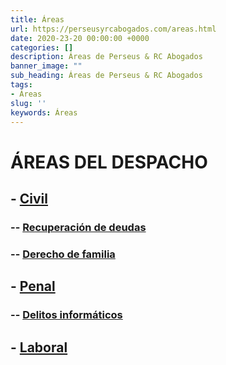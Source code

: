 ```yaml
---
title: Áreas
url: https://perseusyrcabogados.com/areas.html
date: 2020-23-20 00:00:00 +0000
categories: []
description: Áreas de Perseus & RC Abogados
banner_image: ""
sub_heading: Áreas de Perseus & RC Abogados
tags:
- Áreas
slug: ''
keywords: Áreas
---
```


# ÁREAS DEL DESPACHO

## - [Civil](https://perseusyrcabogados.com/areas-de-practica/civil "Civil")
   ### -- [Recuperación de deudas](https://perseusyrcabogados.com/areas-de-practica/recuperacion-de-deudas "Recuperación de deudas")
   ### -- [Derecho de familia](https://perseusyrcabogados.com/areas-de-practica/derecho-de-familia "Derecho de familia")

## - [Penal](https://perseusyrcabogados.com/areas-de-practica/penal "Penal")
   ### -- [Delitos informáticos](https://perseusyrcabogados.com/areas-de-practica/delitos-informaticos "Delitos informáticos")

## - [Laboral](https://perseusyrcabogados.com/areas-de-practica/laboral "Laboral")
